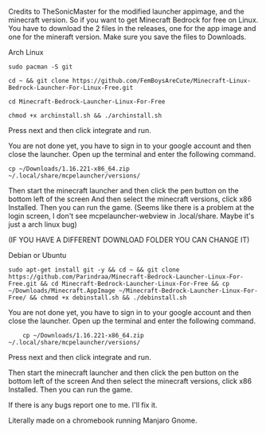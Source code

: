 Credits to TheSonicMaster for the modified launcher appimage, and the minecraft version.
So if you want to get Minecraft Bedrock for free on Linux. You have to download the 2 files in the releases, one for the app image and one for the mineraft version.
 Make sure you save the files to Downloads.

Arch Linux
	
	sudo pacman -S git

	cd ~ && git clone https://github.com/FemBoysAreCute/Minecraft-Linux-Bedrock-Launcher-For-Linux-Free.git

	cd Minecraft-Bedrock-Launcher-Linux-For-Free 

	chmod +x archinstall.sh && ./archinstall.sh

Press next and then click integrate and run.

You are not done yet, you have to sign in to your google account and then close the launcher. Open up the terminal and enter the following command.

	cp ~/Downloads/1.16.221-x86_64.zip ~/.local/share/mcpelauncher/versions/

Then start the minecraft launcher and then click the pen button on the bottom left of the screen
And then select the minecraft versions, click x86 Installed. Then you can run the game.
(Seems like there is a problem at the login screen, I don't see mcpelauncher-webview in .local/share. Maybe it's just a arch linux bug)

(IF YOU HAVE A DIFFERENT DOWNLOAD FOLDER YOU CAN CHANGE IT)

Debian or Ubuntu

	sudo apt-get install git -y && cd ~ && git clone https://github.com/Parindraa/Minecraft-Bedrock-Launcher-Linux-For-Free.git && cd Minecraft-Bedrock-Launcher-Linux-For-Free && cp ~/Downloads/Minecraft.AppImage ~/Minecraft-Bedrock-Launcher-Linux-For-Free/ && chmod +x debinstall.sh && ./debinstall.sh

You are not done yet, you have to sign in to your google account and then close the launcher. Open up the terminal and enter the following command.

        cp ~/Downloads/1.16.221-x86_64.zip ~/.local/share/mcpelauncher/versions/

Press next and then click integrate and run.

Then start the minecraft launcher and then click the pen button on the bottom left of the screen
And then select the minecraft versions, click x86 Installed. Then you can run the game.

If there is any bugs report one to me. I'll fix it.

Literally made on a chromebook running Manjaro Gnome.
